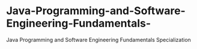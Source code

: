 # Java-Programming-and-Software-Engineering-Fundamentals-
Java Programming and Software Engineering Fundamentals Specialization
